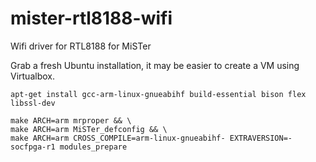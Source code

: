 # mister-rtl8188-wifi
Wifi driver for RTL8188 for MiSTer 

Grab a fresh Ubuntu installation, it may be easier to create a VM using Virtualbox. 

`apt-get install gcc-arm-linux-gnueabihf build-essential bison flex libssl-dev`

```
make ARCH=arm mrproper && \
make ARCH=arm MiSTer_defconfig && \
make ARCH=arm CROSS_COMPILE=arm-linux-gnueabihf- EXTRAVERSION=-socfpga-r1 modules_prepare
```
